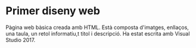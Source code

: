 # Primer diseny web

Pàgina web bàsica creada amb HTML. Està composta d'imatges, enllaços, una taula, un retol informatiu,t titol i descripció. Ha estat escrita amb Visual Studio 2017.
